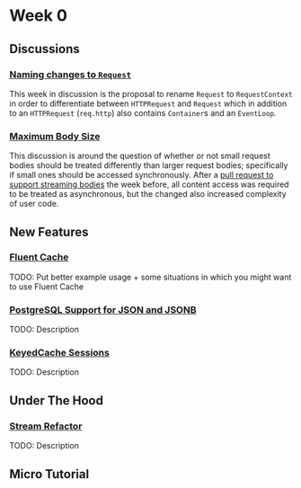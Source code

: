 # Week 0

## Discussions

### [Naming changes to `Request`](https://github.com/vapor/vapor/issues/1443)
This week in discussion is the proposal to rename `Request` to `RequestContext` in order to differentiate between `HTTPRequest` and `Request` which in addition to an `HTTPRequest` (`req.http`) also contains `Container`s and an `EventLoop`.

### [Maximum Body Size](https://github.com/vapor/engine/issues/205)
This discussion is around the question of whether or not small request bodies should be treated differently than larger request bodies; specifically if small ones should be accessed synchronously. After a [pull request to support streaming bodies](https://github.com/vapor/vapor/pull/1435) the week before, all content access was required to be treated as asynchronous, but the changed also increased complexity of user code.

## New Features

### [Fluent Cache](https://github.com/vapor/fluent/pull/358)
TODO: Put better example usage + some situations in which you might want to use Fluent Cache

### [PostgreSQL Support for JSON and JSONB](https://github.com/vapor/postgresql/issues/2#issuecomment-359335233)
TODO: Description

### [KeyedCache Sessions](https://github.com/vapor/vapor/pull/1444)
TODO: Description

## Under The Hood

### [Stream Refactor](https://github.com/vapor/async/pull/52)
TODO: Description

## Micro Tutorial
